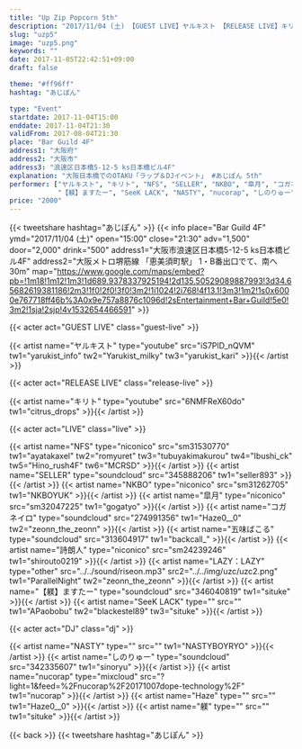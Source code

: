 ```yaml
---
title: "Up Zip Popcorn 5th"
description: "2017/11/04 (土) 【GUEST LIVE】ヤルキスト 【RELEASE LIVE】キリト 【LIVE & DJ】and more..."
slug: "uzp5"
image: "uzp5.png"
keywords: ""
date: 2017-11-05T22:42:51+09:00
draft: false

theme: "#ff96ff"
hashtag: "あじぽん"

type: "Event"
startdate: 2017-11-04T15:00
enddate: 2017-11-04T21:30
validFrom: 2017-08-04T21:30
place: "Bar Guild 4F"
address1: "大阪府"
address2: "大阪市"
address3: "浪速区日本橋5-12-5 ks日本橋ビル4F"
explanation: "大阪日本橋でのOTAKU「ラップ＆DJイベント」 #あじぽん 5th"
performer: ["ヤルキスト", "キリト", "NFS", "SELLER", "NKBO", "皐月", "コガネイロ", "五味ばこる", "LAZY：LAZY", "詩朗人",
			"【躾】ますたー", "SeeK LACK", "NASTY", "nucorap", "しのりゅー", "Haze", "躾"]
price: "2000"
---
```


{{< tweetshare hashtag="あじぽん" >}}
{{< info place="Bar Guild 4F" ymd="2017/11/04 (土)"
open="15:00" close="21:30" adv="1,500" door="2,000" drink="500"
address1="大阪市浪速区日本橋5-12-5 ks日本橋ビル4F" address2="大阪メトロ堺筋線 「恵美須町駅」 1・B番出口でて、南へ30m"
map="https://www.google.com/maps/embed?pb=!1m18!1m12!1m3!1d689.9378337925194!2d135.50529089887993!3d34.65682619381186!2m3!1f0!2f0!3f0!3m2!1i1024!2i768!4f13.1!3m3!1m2!1s0x6000e767718ff46b%3A0x9e757a8876c1096d!2sEntertainment+Bar+Guild!5e0!3m2!1sja!2sjp!4v1532654466591" >}}


{{< acter act="GUEST LIVE" class="guest-live" >}}

{{< artist name="ヤルキスト" type="youtube" src="iS7PlD_nQVM"
    tw1="yarukist_info" tw2="Yarukist_milky" tw3="yarukist_kari" >}}{{< /artist >}}

{{< acter act="RELEASE LIVE" class="release-live" >}}

{{< artist name="キリト" type="youtube" src="6NMFReX60do"
    tw1="citrus_drops" >}}{{< /artist >}}

{{< acter act="LIVE" class="live" >}}

{{< artist name="NFS" type="niconico" src="sm31530770"
    tw1="ayatakaxel" tw2="romyuret" tw3="tubuyakimakurou"
    tw4="Ibushi_ck" tw5="Hino_rush4F" tw6="MCRSD" >}}{{< /artist >}}
{{< artist name="SELLER" type="soundcloud" src="345888206"
    tw1="seller893" >}}{{< /artist >}}
{{< artist name="NKBO" type="niconico" src="sm31262705"
    tw1="NKBOYUK" >}}{{< /artist >}}
{{< artist name="皐月" type="niconico" src="sm32047225"
    tw1="gogatyo" >}}{{< /artist >}}
{{< artist name="コガネイロ" type="soundcloud" src="274991356"
    tw1="Haze0__0" tw2="zeonn_the_zeonn" >}}{{< /artist >}}
{{< artist name="五味ばこる" type="soundcloud" src="313604917"
    tw1="backcall_" >}}{{< /artist >}}
{{< artist name="詩朗人" type="niconico" src="sm24239246"
    tw1="shirouto0219" >}}{{< /artist >}}
{{< artist name="LAZY：LAZY" type="other" src="../../sound/riseon.mp3" src2="../../img/uzc/uzc2.png"
    tw1="ParallelNight" tw2="zeonn_the_zeonn" >}}{{< /artist >}}
{{< artist name="【躾】ますたー" type="soundcloud" src="346040819"
    tw1="situke" >}}{{< /artist >}}
{{< artist name="SeeK LACK" type="" src=""
    tw1="APaobobu" tw2="blackestel89" tw3="situke" >}}{{< /artist >}}


{{< acter act="DJ" class="dj" >}}

{{< artist name="NASTY" type="" src=""
    tw1="NASTYBOYRYO" >}}{{< /artist >}}
{{< artist name="しのりゅー" type="soundcloud" src="342335607"
    tw1="sinoryu" >}}{{< /artist >}}
{{< artist name="nucorap" type="mixcloud" src="?light=1&feed=%2Fnucorap%2F20171007dope-technology%2F"
    tw1="nucorap" >}}{{< /artist >}}
{{< artist name="Haze" type="" src=""
    tw1="Haze0__0" >}}{{< /artist >}}
{{< artist name="躾" type="" src=""
    tw1="situke" >}}{{< /artist >}}

<div></div>

{{< back >}}
{{< tweetshare hashtag="あじぽん" >}}
